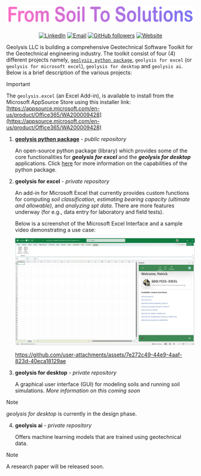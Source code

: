 [geolysis_pkg_url]: https://github.com/patrickboateng/geolysis

[linkedin_url]: https://www.linkedin.com/company/geolysis-llc/


<h1 align="center">
<a href="https://linkedin.com/company/geolysis-llc" target="_blank" rel="noopener noreferrer">
<img src="https://raw.githubusercontent.com/geolysis-dev/.github/main/profile/assets/tagline.svg" alt="tag-line" />
</a>
</h1>

<div align="center">

[![LinkedIn](https://img.shields.io/badge/-Linkedin-blue?style=for-the-badge&logo=linkedin)][linkedin_url]
[![Email](https://img.shields.io/badge/-Email-red?style=for-the-badge&logo=gmail&logoColor=white)](mailto:support@geolysisllc.com)
[![GitHub followers](https://img.shields.io/github/followers/geolysis-dev?label=Followers&style=for-the-badge&logo=github)](https://github.com/geolysis-dev)
[![Website](https://img.shields.io/badge/Website-black?style=for-the-badge)](https://geolysisllc.com)

</div>

Geolysis LLC is building a comprehensive Geotechnical Software Toolkit for the
Geotechnical engineering industry. The toolkit consist of four (4) different
projects namely,
[`geolysis python package`][geolysis_pkg_url],
`geolysis for excel` (or `geolysis for microsoft excel`),
`geolysis for desktop` and `geolysis ai`. Below is a brief description of the
various projects:

> [!IMPORTANT]
> The `geolysis.excel` (an Excel Add-in), is available to install from the
> Microsoft AppSource Store using this installer
> link: [https://appsource.microsoft.com/en-us/product/Office365/WA200009428](https://appsource.microsoft.com/en-us/product/Office365/WA200009428)



1. [**geolysis python package**][geolysis_pkg_url] - _public repository_

   An open-source python package (library) which provides some of the core
   functionalities for _**geolysis for excel**_ and the
   _**geolysis for desktop**_ applications. Click [here][geolysis_pkg_url] for
   more information on the capabilities of the python package.

2. **geolysis for excel** - _private repository_

   An add-in for Microsoft Excel that currently provides custom functions
   for computing _soil classification_,
   _estimating bearing capacity (ultimate and allowable)_, and
   _analyzing spt data_. There are more features underway (for e.g.,
   data entry for laboratory and field tests).

   Below is a screenshot of the Microsoft Excel Interface and a sample video
   demonstrating a use case:

   ![geolysis interface](./assets/Geolysis-Excel-Screenshot-4.png)

   https://github.com/user-attachments/assets/7e272c49-44e9-4aaf-823d-40eca18129ae
   
3. **geolysis for desktop** - _private repository_

   A graphical user interface (GUI) for modeling soils and running soil
   simulations. _More information on this coming soon_

> [!NOTE]
> _geolysis for desktop_ is currently in the design phase.

4. **geolysis ai** - _private repository_

   Offers machine learning models that are trained using geotechnical data.

> [!NOTE]
> A research paper will be released soon.
